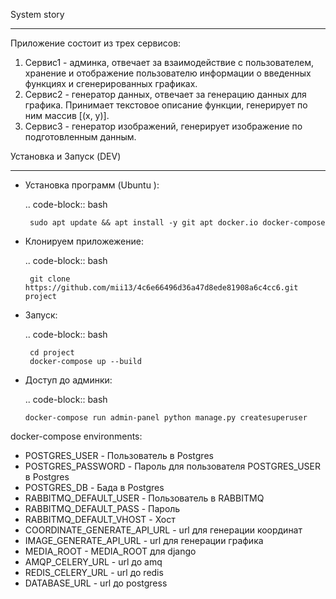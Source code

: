 System story
____________
 Приложение состоит из трех сервисов:
1. Сервис1 - админка, отвечает за взаимодействие с пользователем, хранение и отображение пользователю информации о введенных функциях и сгенерированных графиках.
2. Сервис2 - генератор данных, отвечает за генерацию данных для графика. Принимает текстовое описание функции, генерирует по ним массив [(x, y)].
3. Сервис3 - генератор изображений, генерирует изображение по подготовленным данным.

Установка и Запуск (DEV)
____________
 - Установка программ (Ubuntu ):
 
     .. code-block:: bash
     
        sudo apt update && apt install -y git apt docker.io docker-compose
        
 - Клонируем приложежение:
 
     .. code-block:: bash
     
        git clone https://github.com/mii13/4c6e66496d36a47d8ede81908a6c4cc6.git project
        
 - Запуск:
 
      .. code-block:: bash
      
        cd project
        docker-compose up --build
        
 - Доступ до админки:  
 
    .. code-block:: bash
    
       docker-compose run admin-panel python manage.py createsuperuser
       
 
 
 docker-compose environments:
 * POSTGRES_USER - Пользователь в Postgres
 * POSTGRES_PASSWORD - Пароль для пользователя POSTGRES_USER в Postgres
 * POSTGRES_DB - Бада в Postgres
 * RABBITMQ_DEFAULT_USER - Пользователь в RABBITMQ
 * RABBITMQ_DEFAULT_PASS - Пароль
 * RABBITMQ_DEFAULT_VHOST - Хост
 * COORDINATE_GENERATE_API_URL - url для генерации координат
 * IMAGE_GENERATE_API_URL - url для генерации графика
 * MEDIA_ROOT - MEDIA_ROOT для django
 * AMQP_CELERY_URL - url до amq
 * REDIS_CELERY_URL - url до redis
 * DATABASE_URL - url до postgress
        
 